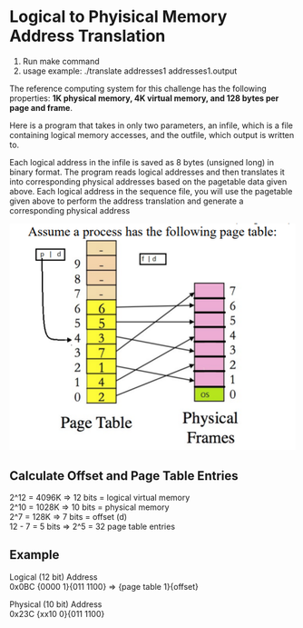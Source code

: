# Logical to Phyisical Memory Address Translation

1. Run make command
2. usage example:  ./translate addresses1 addresses1.output


The reference computing system for this challenge has the following properties: **1K physical memory, 4K virtual memory, and 128 bytes per page and frame**.

Here is a program that takes in only two parameters, an infile, which is a file containing logical memory accesses, and the outfile, which output is written to. 

Each logical address in the infile is saved as 8 bytes (unsigned long) in binary format. The program reads logical addresses and then translates it into 
corresponding physical addresses based on the pagetable data given above. Each logical address in the sequence file, you will use the pagetable given above to 
perform the address translation and generate a corresponding physical address

![page-table-image](images/page_table.png)

## Calculate Offset and Page Table Entries
2^12 = 4096K   =>   12 bits = logical virtual memory<br />
2^10 = 1028K   =>   10 bits = physical memory<br />
2^7  =  128K   =>    7 bits = offset (d)<br />
12 - 7 = 5 bits     =>      2^5  = 32 page table entries<br />

## Example

Logical (12 bit) Address <br />
0x0BC      {0000 1}{011 1100} => {page table 1}{offset}

Physical (10 bit) Address <br />
0x23C      {xx10 0}{011 1100}

